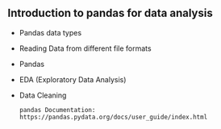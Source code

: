 ## Introduction to pandas for data analysis
* Pandas data types
* Reading Data from different file formats
* Pandas
* EDA (Exploratory Data Analysis)
* Data Cleaning

      pandas Documentation: https://pandas.pydata.org/docs/user_guide/index.html
  
